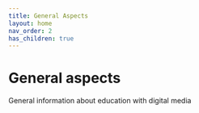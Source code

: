 ```yaml
---
title: General Aspects
layout: home
nav_order: 2
has_children: true
---
```


# General aspects

General information about education with digital media